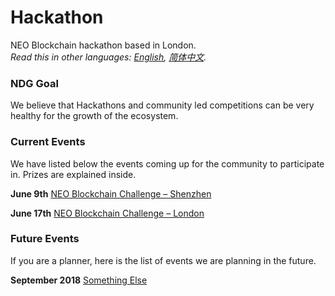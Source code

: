 # Hackathon

NEO Blockchain hackathon based in London.<br/>*Read this in other languages: [English](README.md), [简体中文](README.zh-cn.md).* 

### NDG Goal

We believe that Hackathons and community led competitions can be very healthy for the growth of the ecosystem. 

### Current Events

We have listed below the events coming up for the community to participate in. Prizes are explained inside.

**June 9th** [NEO Blockchain Challenge – Shenzhen](6.09%20NEO%20Blockchain%20Challenge%20-%20Shenzhen%20Station.md)

**June 17th** [NEO Blockchain Challenge – London](6.17%20NEO%20Blockchain%20Challenge%20-%20London%20Station.md)



### Future Events

If you are a planner, here is the list of events we are planning in the future.

**September 2018** [Something Else](README.md)
